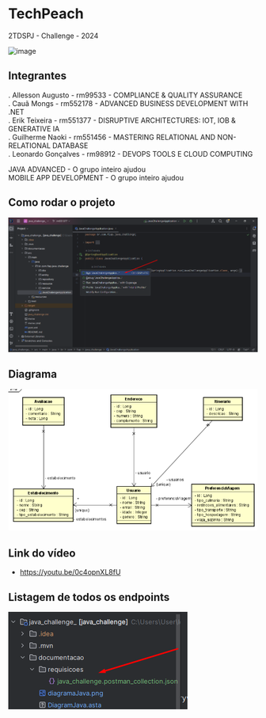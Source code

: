 # TechPeach
2TDSPJ - Challenge - 2024


![image](https://github.com/AlleSilvaa/TechPeach/assets/126684613/9783be37-be88-4a69-9629-dbc7f67624d6)


## Integrantes
 . Allesson Augusto - rm99533  -  COMPLIANCE & QUALITY ASSURANCE </br>
 . Cauã Mongs - rm552178 - ADVANCED BUSINESS DEVELOPMENT WITH .NET
 </br>
 . Erik Teixeira - rm551377  -  DISRUPTIVE ARCHITECTURES: IOT, IOB &
GENERATIVE IA </br>
 . Guilherme Naoki - rm551456  -  MASTERING RELATIONAL AND NON-RELATIONAL DATABASE </br>
 . Leonardo Gonçalves - rm98912  -  DEVOPS TOOLS E CLOUD COMPUTING
 </br>

JAVA ADVANCED  - O grupo inteiro ajudou </br>
MOBILE APP DEVELOPMENT  - O grupo inteiro ajudou

## Como rodar o projeto
![rodarProjeto.png](documentacao/rodarProjeto.png)

## Diagrama
![diagramaJava.png](documentacao/diagramaJava.png)

## Link do vídeo
- https://youtu.be/0c4opnXL8fU

##  Listagem de todos os endpoints 
![endpoints.png](documentacao/endpoints.png)
